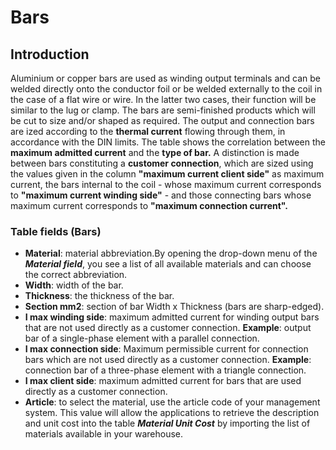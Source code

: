 # Bars

## Introduction
Aluminium or copper bars are used as winding output terminals and can be welded directly onto the conductor foil or be welded externally to the coil in the case of a flat wire or wire. In the latter two cases, their function will be similar to the lug or clamp. The bars are semi-finished products which will be cut to size and/or shaped as required.
The output and connection bars are ized according to the **thermal current** flowing through them, in accordance with the DIN limits.
The table shows the correlation between the **maximum admitted current** and the **type of bar.**
A distinction is made between bars constituting a **customer connection**, which are sized using the values given in the column **"maximum current client side"** as maximum current, the bars internal to the coil - whose maximum current corresponds to **"maximum current winding side"** - and those connecting bars whose maximum current corresponds to **"maximum connection current".**


### Table fields (Bars)
- **Material**: material abbreviation.By opening the drop-down menu of the ***Material field***, you see a list of all available materials and can choose the correct abbreviation.
- **Width**: width of the bar.
- **Thickness**: the thickness of the bar.
- **Section mm2**: section of bar Width x Thickness (bars are sharp-edged).  
- **I max winding side**: maximum admitted current for winding output bars that are not used directly as a customer connection. 
**Example**: output bar of a single-phase element with a parallel connection. 
- **I max connection side**: Maximum permissible current for connection bars which are not used directly as a customer connection.
**Example**: connection bar of a three-phase element with a triangle connection.
- **I max client side**: maximum admitted current for bars that are used directly as a customer connection.
- **Article**: to select the material, use the article code of your management system. This value will allow the applications to retrieve the description and unit cost into the table ***Material Unit Cost*** by importing the list of materials available in your warehouse. 

